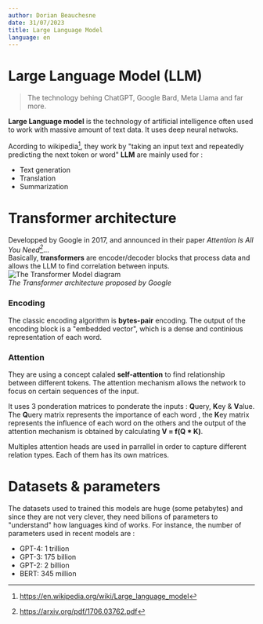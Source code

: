 ```yaml
---
author: Dorian Beauchesne
date: 31/07/2023
title: Large Language Model
language: en
---
```



# Large Language Model (LLM)
> The technology behing ChatGPT, Google Bard, Meta Llama and far more.

**Large Language model** is the technology of artificial intelligence often used to work with massive amount of text data. It uses deep neural netwoks. 


Acording to wikipedia[^1], they work by "taking an input text and repeatedly predicting the next token or word"
**LLM** are mainly used for : 
- Text generation
- Translation
- Summarization

# Transformer architecture
Developped by Google in 2017, and announced in their paper *Attention Is All You Need[^2]*...  
Basically, **transformers** are encoder/decoder blocks that process data and allows the LLM to find correlation between inputs.
![The Transformer Model diagram](https://machinelearningmastery.com/wp-content/uploads/2021/08/attention_research_1.png)  
*The Transformer architecture proposed by Google*

### Encoding
The classic encoding algorithm is **bytes-pair** encoding. The output of the encoding block is a "embedded vector", which is a dense and continious representation of each word.

### Attention
They are using a concept calaled **self-attention** to find relationship between different tokens. The attention mechanism allows the network to focus on certain sequences of the input.

It uses 3 ponderation matrices to ponderate the inputs : **Q**uery, **K**ey & **V**alue.  
The **Q**uery matrix represents the importance of each word , the **K**ey matrix represents the influence of each word on the others and the output of the attention mechanism is obtained by calculating **V = f(Q * K)**.

Multiples attention heads are used in parrallel in order to capture different relation types. Each of them has its own matrices.


# Datasets & parameters
The datasets used to trained this models are huge (some petabytes) and since they are not very clever, they need bilions of parameters to "understand" how languages kind of works. For instance, the number of parameters used in recent models are : 
- GPT-4: 1 trillion
- GPT-3: 175 billion
- GPT-2: 2 billion
- BERT: 345 million

[^1]: https://en.wikipedia.org/wiki/Large_language_model  
[^2]: https://arxiv.org/pdf/1706.03762.pdf
